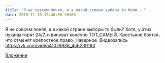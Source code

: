 ```yaml
---
title: "Я не совсем понял, а в какой стране выборы то были..."
date: 2016-11-10 18:40:00 +0300
---
```


Я не совсем понял, а в какой стране выборы то были? Хотя, у этих пуканы горят 24/7, и виноват конечно ТОТ_САМЫЙ.
Крестьяне боятся, что отменят крепостное право. Наверное.
Видеозапись
https://vk.com/video41076938_456239160

[Вложение](https://vk.com/video41076938_456239160)
